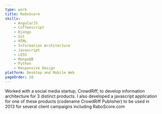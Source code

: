 ```yaml
---
type: work
title: RaboScore
skills:
	- AngularJS
	- Coffeescript
	- Django
	- Git
	- HTML
	- Information Architecture
	- Javascript
	- LESS
	- MongoDB
	- Python
	- Responsive Design
platform: Desktop and Mobile Web
pageOrder: 10
---
```


Worked with a social media startup, CrowdRiff, to develop information architecture for 3 distinct products. I also developed a javascript application for one of these products (codename CrowdRiff Publisher) to be used in 2013 for several client campaigns including RaboScore.com
